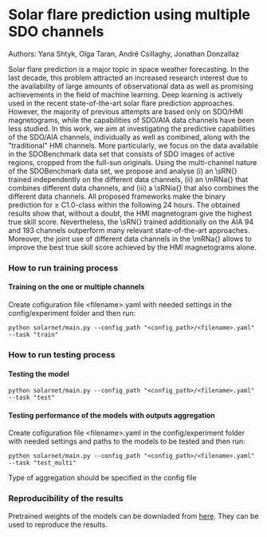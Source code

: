 # Solar flare prediction using multiple SDO channels
 Authors: Yana Shtyk, Olga Taran, André Csillaghy, Jonathan Donzallaz
 
 
Solar flare prediction is a major topic in space weather forecasting. In the last decade, this problem attracted an increased research interest due to the availability of large amounts of observational data as well as promising achievements in the field of machine learning. Deep learning is actively used in the recent state-of-the-art solar flare prediction approaches. However, the majority of previous attempts are based only on SDO/HMI magnetograms, while the capabilities of SDO/AIA data channels have been less studied. In this work, we aim at investigating the predictive capabilities of the SDO/AIA channels, individually as well as combined, along with the "traditional" HMI channels. More particularly, we focus on the data available in the SDOBenchmark data set that consists of SDO images of active regions, cropped from the full-sun originals. Using the multi-channel nature of the SDOBenchmark data set, we propose and analyse (i) an \sRN{} trained independently on the different data channels, (ii) an \mRNa{} that combines different data channels, and (iii) a \sRNia{} that also combines the different data channels. All proposed frameworks make the binary prediction for $\ge$ C1.0-class within the following 24 hours. The obtained results show that, without a doubt, the HMI magnetogram give the highest true skill score. Nevertheless, the \sRN{} trained additionally on the AIA 94 and 193 channels outperform many relevant state-of-the-art approaches. Moreover, the joint use of different data channels in  the \mRNa{} allows to improve the best true skill score achieved by the HMI magnetograms alone. 

### How to run training process

#### Training on the one or multiple channels


Create cofiguration file \<filename\>.yaml with needed settings in the config/experiment folder and then run:
 ```
python solarnet/main.py --config_path "<config_path>/<filename>.yaml" --task "train"

```
 
### How to run testing process
 
#### Testing the model


 
 ```
 python solarnet/main.py --config_path "<config_path>/<filename>.yaml" --task "test"
 ```
 
 #### Testing performance of the models with outputs aggregation
 
 
Create cofiguration file \<filename\>.yaml in the config/experiment folder with needed settings and paths to the models to be tested and then run:
 
 ```
 python solarnet/main.py --config_path "<config_path>/<filename>.yaml" --task "test_multi"
 ```
 
 Type of aggregation should be specified in the config file
 
 ### Reproducibility of the results
 Pretrained weights of the models can be downladed from [here](https://drive.google.com/drive/u/0/folders/1BVJRjiCydCIi-oLCZsBIOWrVNnzagmz2). They can be used to reproduce the results.
 
 
 
 
 
 
 
 
 
